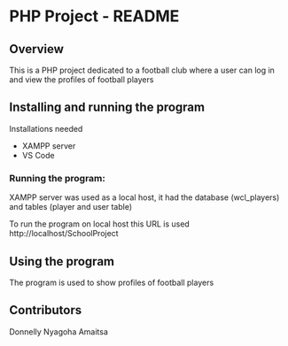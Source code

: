 # PHP Project - README

## Overview
This is a PHP project dedicated to a football club where a user can log in and view the profiles of football players

## Installing and running the program
Installations needed
- XAMPP server
- VS Code
### Running the program:
XAMPP server was used as a local host, it had the database (wcl_players) and tables (player and user table)

To run the program on local host this URL is used http://localhost/SchoolProject

 ## Using the program
 The program is used to show profiles of football players

 ## Contributors
 Donnelly Nyagoha Amaitsa
